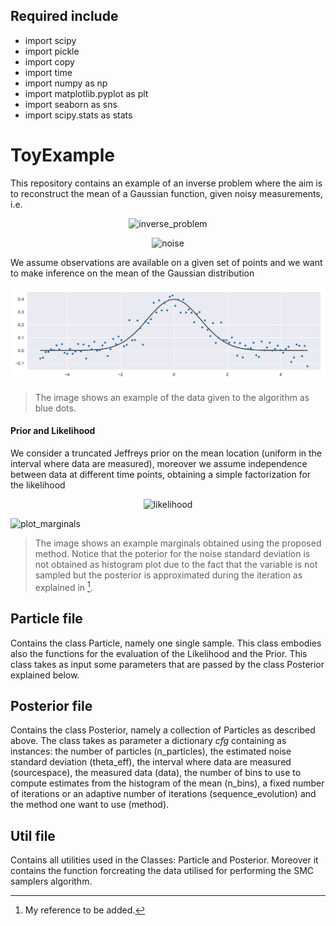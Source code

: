 ## Required include

- import scipy
- import pickle
- import copy
- import time
- import numpy as np
- import matplotlib.pyplot as plt
- import seaborn as sns
- import scipy.stats as stats


# ToyExample
This repository contains an example of an inverse problem where the aim is to reconstruct the mean of a Gaussian function, given noisy measurements, i.e.

<p align="center">
<img src="https://latex.codecogs.com/svg.latex?&space;y(t)=\mathcal{N}_{\xi(t)}(\mu,\sigma)+\varepsilon(t)" title="inverse_problem" />
</p>
<p align="center">

<img src="https://latex.codecogs.com/svg.latex?&space;\varepsilon(t)\sim\mathcal{N}(0,\theta)." title="noise" />
</p>

We assume observations are available on a given set of points and we want to make inference on the mean of the Gaussian distribution

![data_toy](https://raw.githubusercontent.com/alessandro-viani/ToyExample/main/fig/data_toy.png)
> The image shows an example of the data given to the algorithm as blue dots.

#### Prior and Likelihood

We consider a truncated Jeffreys prior on the mean location (uniform in the interval where data are measured), moreover we assume independence between data at different time points, obtaining a simple factorization for the likelihood

<p align="center">
<img src="https://latex.codecogs.com/svg.latex?&space;p^{\theta}(\mathbf{y}\mid\mu)=\prod_{t=1}^Tp^{\theta}(y(t)\mid\mu)" title="likelihood"/>

![plot_marginals](https://raw.githubusercontent.com/alessandro-viani/ToyExample/main/fig/plot_confront.png)
> The image shows an example marginals obtained using the proposed method. Notice that the poterior for the noise standard deviation is not obtained as histogram plot due to the fact that the variable is not sampled but the posterior is approximated during the iteration as explained in [^1].

  
[^1]: My reference to be added.

## Particle file

Contains the class Particle, namely one single sample. This class embodies also the functions for the evaluation of the Likelihood and the Prior. This class takes as input some parameters that are passed by the class Posterior explained below.

## Posterior file

Contains the class Posterior, namely a collection of Particles as described above. The class takes as parameter a dictionary _cfg_ containing as instances: the number of particles (n_particles), the estimated noise standard deviation (theta_eff), the interval where data are measured (sourcespace), the measured data (data), the number of bins to use to compute estimates from the histogram of the mean (n_bins), a fixed number of iterations or an adaptive number of iterations (sequence_evolution) and the method one want to use (method).

## Util file

Contains all utilities used in the Classes: Particle and Posterior. Moreover it contains the function forcreating the data utilised for performing the SMC samplers algorithm.
